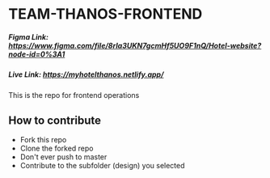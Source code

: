 # TEAM-THANOS-FRONTEND

##### Figma Link: https://www.figma.com/file/8rIa3UKN7gcmHf5UO9F1nQ/Hotel-website?node-id=0%3A1
##### Live Link: https://myhotelthanos.netlify.app/

This is the repo for frontend operations

## How to contribute

- Fork this repo
- Clone the forked repo
- Don't ever push to master
- Contribute to the subfolder (design) you selected

